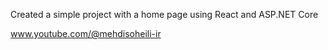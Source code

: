 Created a simple project with a home page using React and ASP.NET Core

www.youtube.com/@mehdisoheili-ir
